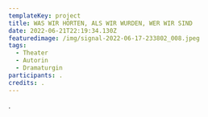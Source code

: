 ```yaml
---
templateKey: project
title: WAS WIR HÖRTEN, ALS WIR WURDEN, WER WIR SIND
date: 2022-06-21T22:19:34.130Z
featuredimage: /img/signal-2022-06-17-233802_008.jpeg
tags:
  - Theater
  - Autorin
  - Dramaturgin
participants: .
credits: .
---
```

.